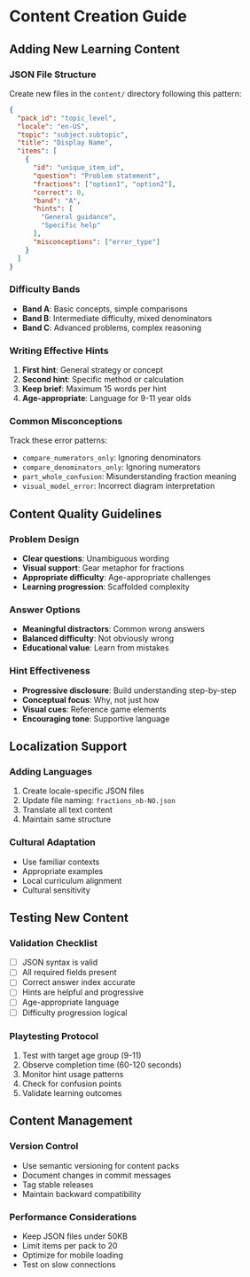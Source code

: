 # Content Creation Guide

## Adding New Learning Content

### JSON File Structure
Create new files in the `content/` directory following this pattern:

```json
{
  "pack_id": "topic_level",
  "locale": "en-US",
  "topic": "subject.subtopic",
  "title": "Display Name",
  "items": [
    {
      "id": "unique_item_id",
      "question": "Problem statement",
      "fractions": ["option1", "option2"],
      "correct": 0,
      "band": "A",
      "hints": [
        "General guidance",
        "Specific help"
      ],
      "misconceptions": ["error_type"]
    }
  ]
}
```

### Difficulty Bands
- **Band A**: Basic concepts, simple comparisons
- **Band B**: Intermediate difficulty, mixed denominators
- **Band C**: Advanced problems, complex reasoning

### Writing Effective Hints
1. **First hint**: General strategy or concept
2. **Second hint**: Specific method or calculation
3. **Keep brief**: Maximum 15 words per hint
4. **Age-appropriate**: Language for 9-11 year olds

### Common Misconceptions
Track these error patterns:
- `compare_numerators_only`: Ignoring denominators
- `compare_denominators_only`: Ignoring numerators
- `part_whole_confusion`: Misunderstanding fraction meaning
- `visual_model_error`: Incorrect diagram interpretation

## Content Quality Guidelines

### Problem Design
- **Clear questions**: Unambiguous wording
- **Visual support**: Gear metaphor for fractions
- **Appropriate difficulty**: Age-appropriate challenges
- **Learning progression**: Scaffolded complexity

### Answer Options
- **Meaningful distractors**: Common wrong answers
- **Balanced difficulty**: Not obviously wrong
- **Educational value**: Learn from mistakes

### Hint Effectiveness
- **Progressive disclosure**: Build understanding step-by-step
- **Conceptual focus**: Why, not just how
- **Visual cues**: Reference game elements
- **Encouraging tone**: Supportive language

## Localization Support

### Adding Languages
1. Create locale-specific JSON files
2. Update file naming: `fractions_nb-NO.json`
3. Translate all text content
4. Maintain same structure

### Cultural Adaptation
- Use familiar contexts
- Appropriate examples
- Local curriculum alignment
- Cultural sensitivity

## Testing New Content

### Validation Checklist
- [ ] JSON syntax is valid
- [ ] All required fields present
- [ ] Correct answer index accurate
- [ ] Hints are helpful and progressive
- [ ] Age-appropriate language
- [ ] Difficulty progression logical

### Playtesting Protocol
1. Test with target age group (9-11)
2. Observe completion time (60-120 seconds)
3. Monitor hint usage patterns
4. Check for confusion points
5. Validate learning outcomes

## Content Management

### Version Control
- Use semantic versioning for content packs
- Document changes in commit messages
- Tag stable releases
- Maintain backward compatibility

### Performance Considerations
- Keep JSON files under 50KB
- Limit items per pack to 20
- Optimize for mobile loading
- Test on slow connections